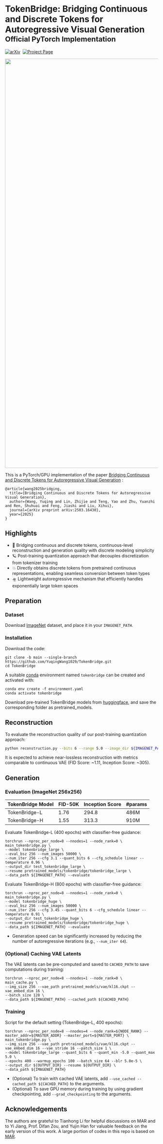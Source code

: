 # TokenBridge: Bridging Continuous and Discrete Tokens for Autoregressive Visual Generation <br><sub>Official PyTorch Implementation</sub>

[![arXiv](https://img.shields.io/badge/arXiv%20paper-2503.16430-b31b1b.svg)](https://arxiv.org/abs/2503.16430)&nbsp;
[![Project Page](https://img.shields.io/badge/Project-Page-Green)](https://yuqingwang1029.github.io/TokenBridge/)

<p align="center">
  <img width="1350" alt="image" src="demo.png" />
</p>

This is a PyTorch/GPU implementation of the paper [Bridging Continuous and Discrete Tokens for Autoregressive Visual Generation](https://arxiv.org/abs/2503.16430) :

```
@article{wang2025bridging,
  title={Bridging Continuous and Discrete Tokens for Autoregressive Visual Generation},
  author={Wang, Yuqing and Lin, Zhijie and Teng, Yao and Zhu, Yuanzhi and Ren, Shuhuai and Feng, Jiashi and Liu, Xihui},
  journal={arXiv preprint arXiv:2503.16430},
  year={2025}
}
```

## Highlights

* 🔮 Bridging continuous and discrete tokens, continuous-level reconstruction and generation quality with discrete modeling simplicity
* 🪐 Post-training quantization approach that decouples discretization from tokenizer training
* 💥 Directly obtains discrete tokens from pretrained continuous representations, enabling seamless conversion between token types
* 🛸 Lightweight autoregressive mechanism that efficiently handles exponentially large token spaces


## Preparation

### Dataset
Download [ImageNet](http://image-net.org/download) dataset, and place it in your `IMAGENET_PATH`.

### Installation

Download the code:
```
git clone -b main --single-branch https://github.com/YuqingWang1029/TokenBridge.git
cd TokenBridge
```

A suitable [conda](https://conda.io/) environment named `tokenbridge` can be created and activated with:

```
conda env create -f environment.yaml
conda activate tokenbridge
```

Download pre-trained TokenBridge models from [huggingface](https://huggingface.co/Epiphqny/TokenBridge), and save the corresponding folder as pretrained_models. 

## Reconstruction

To evaluate the reconstruction quality of our post-training quantization approach:

```bash
python reconstruction.py --bits 6 --range 5.0 --image_dir ${IMAGENET_PATH}
```
It is expected to achieve near-lossless reconstruction with metrics comparable to continuous VAE (FID Score: ~1.11, Inception Score: ~305).


## Generation

### Evaluation (ImageNet 256x256)

| TokenBridge Model                                                              | FID-50K | Inception Score | #params | 
|------------------------------------------------------------------------|---------|-----------------|---------|
| TokenBridge-L | 1.76    | 294.8           | 486M    |
| TokenBridge-H | 1.55    | 313.3           | 910M    |

Evaluate TokenBridge-L (400 epochs) with classifier-free guidance:
```
torchrun --nproc_per_node=8 --nnodes=1 --node_rank=0 \
main_tokenbridge.py \
--model tokenbridge_large \
--eval_bsz 256 --num_images 50000 \
--num_iter 256 --cfg 3.1 --quant_bits 6 --cfg_schedule linear --temperature 0.96 \
--output_dir test_tokenbridge_large \
--resume pretrained_models/tokenbridge/tokenbridge_large \
--data_path ${IMAGENET_PATH} --evaluate
```

Evaluate TokenBridge-H (800 epochs) with classifier-free guidance:
```
torchrun --nproc_per_node=8 --nnodes=1 --node_rank=0 \
main_tokenbridge.py \
--model tokenbridge_huge \
--eval_bsz 256 --num_images 50000 \
--num_iter 256 --cfg 3.45 --quant_bits 6 --cfg_schedule linear --temperature 0.91 \
--output_dir test_tokenbridge_huge \
--resume pretrained_models/tokenbridge/tokenbridge_huge \
--data_path ${IMAGENET_PATH} --evaluate
```

- Generation speed can be significantly increased by reducing the number of autoregressive iterations (e.g., `--num_iter 64`).

### (Optional) Caching VAE Latents

The VAE latents can be pre-computed and saved to `CACHED_PATH` to save computations during training:

```
torchrun --nproc_per_node=8 --nnodes=1 --node_rank=0 \
main_cache.py \
--img_size 256 --vae_path pretrained_models/vae/kl16.ckpt --vae_embed_dim 16 \
--batch_size 128 \
--data_path ${IMAGENET_PATH} --cached_path ${CACHED_PATH}
```

### Training
Script for the default setting (TokenBridge-L, 400 epochs):

```
torchrun --nproc_per_node=8 --nnodes=4 --node_rank=${NODE_RANK} --master_addr=${MASTER_ADDR} --master_port=${MASTER_PORT} \
main_tokenbridge.py \
--img_size 256 --vae_path pretrained_models/vae/kl16.ckpt --vae_embed_dim 16 --vae_stride 16 --patch_size 1 \
--model tokenbridge_large --quant_bits 6 --quant_min -5.0 --quant_max 5.0 \
--epochs 400 --warmup_epochs 100 --batch_size 64 --blr 5.0e-5 \
--output_dir ${OUTPUT_DIR} --resume ${OUTPUT_DIR} \
--data_path ${IMAGENET_PATH}
```

- (Optional) To train with cached VAE latents, add `--use_cached --cached_path ${CACHED_PATH}` to the arguments. 
- (Optional) To save GPU memory during training by using gradient checkpointing, add `--grad_checkpointing` to the arguments. 


## Acknowledgements
The authors are grateful to Tianhong Li for helpful discussions on MAR and to Yi Jiang, Prof. Difan Zou, and Yujin Han for valuable feedback on the early version of this work. A large portion of codes in this repo is based on [MAR](https://github.com/LTH14/mar).
